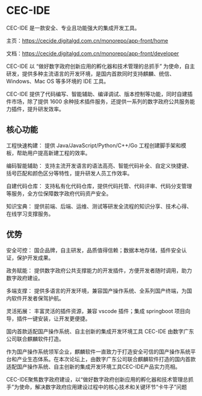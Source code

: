 # CEC-IDE

CEC-IDE 是一款安全、专业且功能强大的集成开发工具。

主页：https://cecide.digitalgd.com.cn/monorepo/app-front/home

文档：https://cecide.digitalgd.com.cn/monorepo/app-front/developer

CEC-IDE 以 “做好数字政府创新应用的孵化器和技术管理的总抓手” 为使命，自主研发，提供多种主流语言的开发环境，是国内首款同时支持麒麟、统信、Windows、Mac OS 等多环境的 IDE 工具。

CEC-IDE 提供了代码编写、智能辅助、编译调试、版本控制等功能，同时自建插件市场，除了提供 1600 余种技术插件服务，还提供一系列的数字政府公共服务能力插件，提升研发效率。

## 核心功能

工程快速构建： 提供 Java/JavaScript/Python/C++/Go 工程创建脚手架和模板，帮助用户提高新建工程的效率。

编码智能辅助： 支持主流开发语言的语法高亮、智能代码补全、自定义快捷键、括号匹配和颜色区分等特性，提升研发人员工作效率。

自建代码仓库： 支持私有化代码仓库，提供代码托管、代码评审、代码分支管理等服务，全方位保障数字政府代码资产安全。

知识宝典： 提供前端、后端、运维、测试等研发全流程的知识分享、技术心得、在线学习支撑服务。

## 优势

安全可控： 国企品牌，自主研发，品质值得信赖；数据本地存储，插件安全认证，保护开发成果。

政务赋能： 提供数字政府公共支撑能力的开发插件，方便开发者随时调用，助力数字政府建设。

多端支撑： 提供多语言的开发环境，兼容国产操作系统、全系列国产终端，为国内软件开发者保驾护航。

灵活拓展： 丰富灵活的插件资源，兼容 vscode 插件；集成 springboot 项目向导，插件一键安装，让开发更便捷。

国内首款适配国产操作系统、自主创新的集成开发环境工具 CEC-IDE 由数字广东公司联合麒麟软件打造。

作为国产操作系统领军企业，麒麟软件一直致力于打造安全可信的国产操作系统平台和产业生态体系。在本次论坛上，由数字广东公司联合麒麟软件打造的国内首款适配国产操作系统、自主创新的集成开发环境工具CEC-IDE产品实力亮相。

CEC-IDE聚焦数字政府建设，以“做好数字政府创新应用的孵化器和技术管理总抓手”为使命，解决数字政府应用建设过程中的核心技术和关键环节“卡牛子”问题
